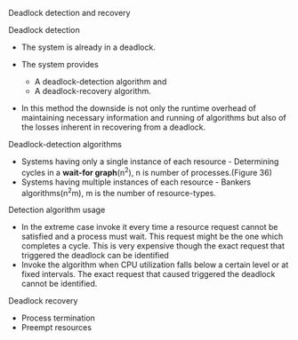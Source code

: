 Deadlock detection and recovery

Deadlock detection

-   The system is already in a deadlock.

-   The system provides

    -   A deadlock-detection algorithm and
    -   A deadlock-recovery algorithm.

-   In this method the downside is not only the runtime overhead of
    maintaining necessary information and running of algorithms but also
    of the losses inherent in recovering from a deadlock.

<span id="anchor"></span>Deadlock-detection algorithms

-   Systems having only a single instance of each resource - Determining
    cycles in a **wait-for graph**(n<sup>2</sup>), n is number of
    processes.(Figure 36)
-   Systems having multiple instances of each resource - Bankers
    algorithms(n<sup>2</sup>m), m is the number of resource-types.

<span id="anchor-1"></span>Detection algorithm usage

-   In the extreme case invoke it every time a resource request cannot
    be satisfied and a process must wait. This request might be the one
    which completes a cycle. This is very expensive though the exact
    request that triggered the deadlock can be identified
-   Invoke the algorithm when CPU utilization falls below a certain
    level or at fixed intervals. The exact request that caused triggered
    the deadlock cannot be identified.

Deadlock recovery

-   Process termination
-   Preempt resources

